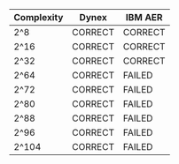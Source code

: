 | Complexity    |     Dynex     |    IBM AER    |
| ------------- | ------------- | ------------- |
| 2^8           | CORRECT       | CORRECT       |
| 2^16          | CORRECT       | CORRECT       |
| 2^32          | CORRECT       | CORRECT       |
| 2^64          | CORRECT       | FAILED        |
| 2^72          | CORRECT       | FAILED        |
| 2^80          | CORRECT       | FAILED        |
| 2^88          | CORRECT       | FAILED        |
| 2^96          | CORRECT       | FAILED        |
| 2^104         | CORRECT       | FAILED        |
